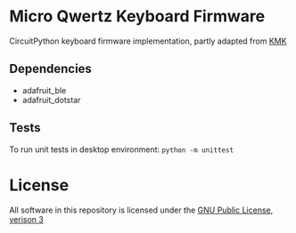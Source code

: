 # Micro Qwertz Keyboard Firmware

CircuitPython keyboard firmware implementation, partly adapted from [KMK](https://github.com/KMKfw/kmk_firmware)

## Dependencies

- adafruit_ble
- adafruit_dotstar

## Tests

To run unit tests in desktop environment: `python -m unittest`

# License

All software in this repository is licensed under the [GNU Public License, verison 3](https://tldrlegal.com/license/gnu-general-public-license-v3-(gpl-3))